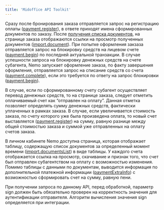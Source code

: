 ```yaml
---
title: 'Midoffice API Toolkit'
---
```


Сразу после бронирования заказа отправляется запрос на регистрацию оплаты ([payment.register](/nemo-backoffice-api/backoffice_payment_api/payment_register)), в ответе приходят имена сформированных документов по заказу. После [получения списка документов](/nemo-backoffice-api/backoffice_payment_api/import_documentslist), на странице заказа отображаются ссылки на просмотр полученных документов ([import.document](/nemo-backoffice-api/backoffice_payment_api/import_document)). При попытке оформления закзаза отправляется запрос на блокировку средств на лицевом счете ([payment.begin](/nemo-backoffice-api/backoffice_payment_api/payment_begin)) по последней актуальной транзакции. В случае успешности запроса на блокировку денежных средств на счете субагента, Nemo запускает оформление заказа, по факту завершения оформления, отправляется запрос на списание средств со счета ([payment.complete](/nemo-backoffice-api/backoffice_payment_api/payment_complete)), если это требуется по ответу на запрос блокировки ([payment.begin](/nemo-backoffice-api/backoffice_payment_api/payment_begin)).

В случае, если по сформированному счету субагент осуществляет перевод денежных средств, то на странице заказа, следует отметить оплачиваемый счет как “отправлен на оплату”. Данная отметка позволяет определять сумму денежных средств, фактически уплаченных в рамках заказа. В случае, если увеличивается стоимость заказа, по счету которого уже была произведена оплата, то новый счет выставляется ([payment.register](/nemo-backoffice-api/backoffice_payment_api/payment_register)) на сумму, равную разнице между общей стоимостью заказа и суммой уже отправленных на оплату счетов заказа.

В личном кабинете Nemo доступна страница, которая отображает таблицу, содержащую список документов за определенный момент времени ([import.documentsList](/nemo-backoffice-api/backoffice_payment_api/import_documentslist)) в виде таблицы. У каждого счета отображается ссылка на просмотр, скачивание и признак того, что счет был отправлен субагентством на оплату с возможностью изменения. Помимо таблицы с данными по документам, выводится информация по дополнительной платежной информации ([paymentExtraInfo](/nemo-backoffice-api/backoffice_payment_api/import_paymentbalance)) с возможностью сформировать счет на сумму, равную пени.


При получении запроса по данному API, перед обработкой, параметр sign должен быть обязательно проверен на корректность значения для аутентификации отправителя. Алгоритм вычисления значения sign определяется при интеграции.